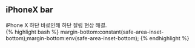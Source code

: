 ---
---
## iPhoneX bar

<div class="code-title">iPhone X 하단 바로인해 하단 잘림 현상 해결.</div>
{% highlight bash %}
margin-bottom:constant(safe-area-inset-bottom);margin-bottom:env(safe-area-inset-bottom); 
{% endhighlight %}
